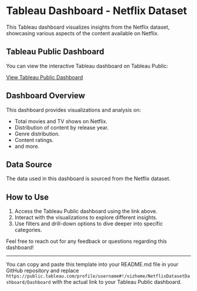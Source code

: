 # Tableau Dashboard - Netflix Dataset

This Tableau dashboard visualizes insights from the Netflix dataset, showcasing various aspects of the content available on Netflix.

## Tableau Public Dashboard

You can view the interactive Tableau dashboard on Tableau Public:

[View Tableau Public Dashboard](https://public.tableau.com/app/profile/rohit.mishra5766/viz/NetflixProject_17066393046780/Dashboard2)

## Dashboard Overview

This dashboard provides visualizations and analysis on:

- Total movies and TV shows on Netflix.
- Distribution of content by release year.
- Genre distribution.
- Content ratings.
- and more.

## Data Source

The data used in this dashboard is sourced from the Netflix dataset.

## How to Use

1. Access the Tableau Public dashboard using the link above.
2. Interact with the visualizations to explore different insights.
3. Use filters and drill-down options to dive deeper into specific categories.

Feel free to reach out for any feedback or questions regarding this dashboard!

---

You can copy and paste this template into your README.md file in your GitHub repository and replace `https://public.tableau.com/profile/username#!/vizhome/NetflixDatasetDashboard/Dashboard` with the actual link to your Tableau Public dashboard.
